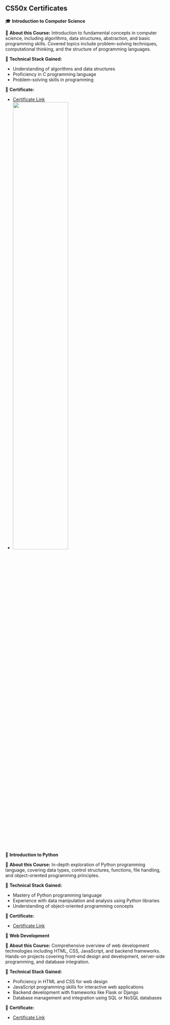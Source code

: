 ## CS50x Certificates

🎓 **Introduction to Computer Science**

📍 **About this Course:**
Introduction to fundamental concepts in computer science, including algorithms, data structures, abstraction, and basic programming skills. Covered topics include problem-solving techniques, computational thinking, and the structure of programming languages.

🔧 **Technical Stack Gained:**
- Understanding of algorithms and data structures
- Proficiency in C programming language
- Problem-solving skills in programming

🥇 **Certificate:**
- [Certificate Link](https://certificates.cs50.io/662ff1d3-1a9e-4164-9aac-15f9af3e5e0c.pdf?size=letter)
- <img src="https://certificates.cs50.io/662ff1d3-1a9e-4164-9aac-15f9af3e5e0c.pdf?size=letter" width=60% height=60%>

📙 **Introduction to Python**

📍 **About this Course:**
In-depth exploration of Python programming language, covering data types, control structures, functions, file handling, and object-oriented programming principles.

🔧 **Technical Stack Gained:**
- Mastery of Python programming language
- Experience with data manipulation and analysis using Python libraries
- Understanding of object-oriented programming concepts

🥇 **Certificate:**
- [Certificate Link](https://certificates.cs50.io/284208cc-3d0c-4d3f-9196-3df031859979.pdf?size=letter)

📘 **Web Development**

📍 **About this Course:**
Comprehensive overview of web development technologies including HTML, CSS, JavaScript, and backend frameworks. Hands-on projects covering front-end design and development, server-side programming, and database integration.

🔧 **Technical Stack Gained:**
- Proficiency in HTML and CSS for web design
- JavaScript programming skills for interactive web applications
- Backend development with frameworks like Flask or Django
- Database management and integration using SQL or NoSQL databases

🥇 **Certificate:**
- [Certificate Link](ongoing)
